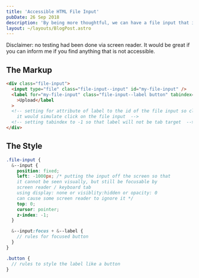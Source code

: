 ```yaml
---
title: 'Accessible HTML File Input'
pubDate: 26 Sep 2018
description: 'By being more thoughtful, we can have a file input that is beautiful but still accessible.'
layout: ~/layouts/BlogPost.astro
---
```


Disclaimer: no testing had been done via screen reader. It would be great if you can inform me if you find anything that is not accessible.

## The Markup

```html
<div class="file-input">
  <input type="file" class="file-input--input" id="my-file-input" />
  <label for="my-file-input" class="file-input--label button" tabindex="-1"
    >Upload</label
  >
  <!-- setting for attribute of label to the id of the file input so clicking
    it would simulate click on the file input  -->
  <!-- setting tabindex to -1 so that label will not be tab target  -->
</div>
```

## The Style

```scss
.file-input {
  &--input {
    position: fixed;
    left: -1000px; /* putting the input off the screen so that
    it cannot be seen visually, but still be focusable by
    screen reader / keyboard tab
    using display: none or visiblity:hidden or opacity: 0
    can cause some screen reader to ignore it */
    top: 0;
    cursor: pointer;
    z-index: -1;
  }

  &--input:focus + &--label {
    // rules for focused button
  }
}

.button {
  // rules to style the label like a button
}
```
